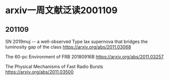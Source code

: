 # arxiv一周文献泛读2001109

## 201109

SN 2019muj -- a well-observed Type Iax supernova that bridges the luminosity gap of the class
https://arxiv.org/abs/2011.03068

The 60-pc Environment of FRB 20180916B
https://arxiv.org/abs/2011.03257

The Physical Mechanisms of Fast Radio Bursts
https://arxiv.org/abs/2011.03500